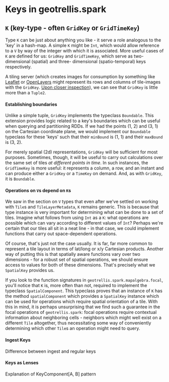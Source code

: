 # Keys in geotrellis.spark

## `K` (key-type - often `GridKey` or `GridTimeKey`)

Type `K` can be just about anything you like - it serve a role
analogous to the 'key' in a hash-map. A simple `K` might be `Int`, which
would allow reference to a `V` by way of the integer with which it is
associated. More useful cases of `K` are defined for us: `GridKey` and
`GridTimeKey`, which serve as two-dimensional (spatial) and three-
dimensional (spatio-temporal) keys respectively.  

A tiling server (which creates images for consumption by something like
[Leaflet](http://leafletjs.com/) or [OpenLayers](http://openlayers.org/)
might represent its rows and columns of tile-images with the `GridKey`.
[Upon closer inspection](../../spark/src/main/scala/geotrellis/spark/GridKey.scala)),
we can see that `GridKey` is little more than a `Tuple2`.  

#### Establishing boundaries

Unlike a simple tuple, `GridKey` implements the typeclass `Boundable`.
This extension provides logic related to a key's boundaries which can be
useful when querying and partitioning RDDs. If we had the points (1, 2)
and (3, 1) on the Cartesian coordinate plane, we would implement our
`Boundable` typeclass for these 'keys' such that their `minBound` is
(1, 1) and their `maxBound` is (3, 2).  

For merely spatial (2d) representations, `GridKey` will be sufficient
for most purposes. Sometimes, though, it will be useful to carry out
calculations over the same set of tiles *at different points in time*.
In such instances, the `GridTimeKey` is more useful: it represents a
column, a row, and an instant and can produce either a `GridKey` or a
`TimeKey` on demand. And, as with `GridKey`, it is `Boundable`.  

#### Operations on `V`s depend on `K`s

We saw in the section on `V` types that even after we've settled on working
with `Tile`s and `TileLayerMetadata`, `K` remains generic. This is
because that type instance is very important for determining what can be
done to a set of tiles. Imagine what follows from using `Int` as a `K`:
what operations are possible which can vary according to different
values of `Int`? Perhaps we're certain that our tiles all sit in a neat
line - in that case, we could implement functions that carry out
space-dependent operations.  

Of course, that's just not the case usually. It is far, far more common
to represent a tile layout in terms of lat/long or x/y Cartesian products.
Another way of putting this is that spatially aware functions vary over
two dimensions - for a robust set of spatial operations, we should
ensure access to values for both of these dimensions. That's precisely
what we `SpatialKey` provides us.  

If you look to the function signatures in
`geotrellis.spark.mapalgebra.focal`, you'll notice that `K` is, more
often than not, required to implement the typeclass `SpatialComponent`.
This typeclass  proves that an instance of `K` has the method
`spatialComponent` which provides a `SpatialKey` instance which can be
used for operations which require spatial orientation of a tile. With
this in mind, it is perhaps unsurprising that we find such a guarantee
in the focal operations of `geotrellis.spark`: focal operations require
contextual information about neighboring cells - neighbors which might
well exist on a different `Tile` altogether, thus necessitating some way
of conveniently determining which other `Tile`s an operation might need
to query.  

#### Ingest Keys

Difference between ingest and regular keys

#### Keys as Lenses

Explanation of KeyComponent[A, B] pattern
